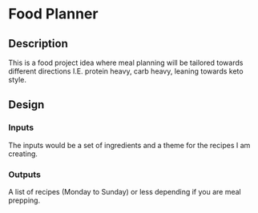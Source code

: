 # Food Planner 
## Description
This is a food project idea where meal planning will be tailored towards different directions I.E. protein heavy, carb heavy, leaning towards keto style.


## Design
### Inputs
The inputs would be a set of ingredients and a theme for the recipes I am creating. 

### Outputs
A list of recipes (Monday to Sunday) or less depending if you are meal prepping. 
